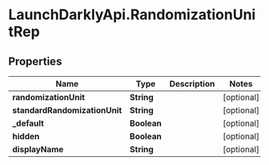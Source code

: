 # LaunchDarklyApi.RandomizationUnitRep

## Properties

Name | Type | Description | Notes
------------ | ------------- | ------------- | -------------
**randomizationUnit** | **String** |  | [optional] 
**standardRandomizationUnit** | **String** |  | [optional] 
**_default** | **Boolean** |  | [optional] 
**hidden** | **Boolean** |  | [optional] 
**displayName** | **String** |  | [optional] 



